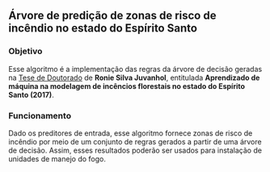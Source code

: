 ## Árvore de predição de zonas de risco de incêndio no estado do Espírito Santo

### Objetivo
Esse algoritmo é a implementação das regras da árvore de decisão geradas na [Tese de Doutorado](http://www.cienciasflorestais.ufes.br/pt-br/pos-graduacao/PPGCFL/detalhes-da-tese?id=11599) de **Ronie Silva Juvanhol**, entitulada **Aprendizado de máquina na modelagem de incêncios florestais no estado do Espírito Santo (2017)**.


### Funcionamento
Dado os preditores de entrada, esse algoritmo fornece zonas de risco de incêndio por meio de um conjunto de regras gerados a partir de uma
árvore de decisão. Assim, esses resultados poderão ser usados para instalação de unidades de manejo do fogo.

